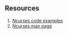 ## Resources

1. [Ncurses code examples](https://github.com/tony/NCURSES-Programming-HOWTO-examples)
2. [Ncurses man page](https://linux.die.net/man/3/ncurses)
